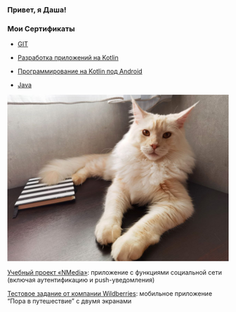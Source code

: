 ### **Привет, я Даша!**

### Мои Сертификаты 

- [GIT](https://github.com/DariaMandzyuk/DariaMandzyuk/blob/main/certificate%20git.pdf)

- [Разработка приложений на Kotlin](https://github.com/DariaMandzyuk/DariaMandzyuk/blob/main/certificate%20kotlin%20app.pdf)

- [Программирование на Kotlin под Android](https://github.com/DariaMandzyuk/DariaMandzyuk/blob/main/certificate%20android%20app.pdf)

- [Java](https://github.com/DariaMandzyuk/DariaMandzyuk/blob/main/certificate%20java.pdf)

 ![](./photo_2023-01-11_20-22-14.jpg)


[Учебный проект «NMedia»](https://github.com/DariaMandzyuk/AndroidProject): приложение с функциями социальной сети (включая аутентификацию и push-уведомления)

[Тестовое задание от компании Wildberries](): мобильное приложение “Пора в путешествие” с двумя экранами
